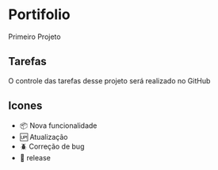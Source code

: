 # Portifolio

Primeiro Projeto
## Tarefas

O controle das tarefas desse projeto será realizado no GitHub
## Icones

- :package: Nova funcionalidade
- :up: Atualização
- :beetle: Correção de bug
- :checkered_flag: release

